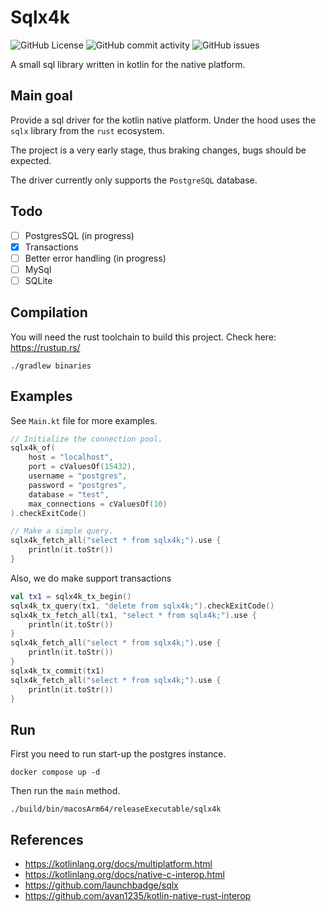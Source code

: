 # Sqlx4k

![GitHub License](https://img.shields.io/github/license/smyrgeorge/sqlx4k)
![GitHub commit activity](https://img.shields.io/github/commit-activity/w/smyrgeorge/sqlx4k)
![GitHub issues](https://img.shields.io/github/issues/smyrgeorge/sqlx4k)

A small sql library written in kotlin for the native platform.

## Main goal

Provide a sql driver for the kotlin native platform.
Under the hood uses the `sqlx` library from the `rust` ecosystem.

The project is a very early stage, thus braking changes, bugs should be expected.

The driver currently only supports the `PostgreSQL` database.

## Todo

- [ ] PostgresSQL (in progress)
- [x] Transactions
- [ ] Better error handling (in progress)
- [ ] MySql
- [ ] SQLite

## Compilation

You will need the rust toolchain to build this project.
Check here: https://rustup.rs/

```shell
./gradlew binaries
```

## Examples

See `Main.kt` file for more examples.

```kotlin
// Initialize the connection pool.
sqlx4k_of(
    host = "localhost",
    port = cValuesOf(15432),
    username = "postgres",
    password = "postgres",
    database = "test",
    max_connections = cValuesOf(10)
).checkExitCode()

// Make a simple query.
sqlx4k_fetch_all("select * from sqlx4k;").use {
    println(it.toStr())
}
```

Also, we do make support transactions

```kotlin
val tx1 = sqlx4k_tx_begin()
sqlx4k_tx_query(tx1, "delete from sqlx4k;").checkExitCode()
sqlx4k_tx_fetch_all(tx1, "select * from sqlx4k;").use {
    println(it.toStr())
}
sqlx4k_fetch_all("select * from sqlx4k;").use {
    println(it.toStr())
}
sqlx4k_tx_commit(tx1)
sqlx4k_fetch_all("select * from sqlx4k;").use {
    println(it.toStr())
}
```

## Run

First you need to run start-up the postgres instance.

```shell
docker compose up -d
```

Then run the `main` method.

```shell
./build/bin/macosArm64/releaseExecutable/sqlx4k
```

## References
- https://kotlinlang.org/docs/multiplatform.html
- https://kotlinlang.org/docs/native-c-interop.html
- https://github.com/launchbadge/sqlx
- https://github.com/avan1235/kotlin-native-rust-interop
